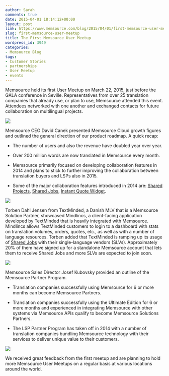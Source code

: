 ```yaml
---
author: Sarah
comments: true
date: 2015-04-01 18:14:12+00:00
layout: post
link: https://www.memsource.com/blog/2015/04/01/first-memsource-user-meetup/
slug: first-memsource-user-meetup
title: The First Memsource User Meetup
wordpress_id: 3949
categories:
- Memsource Blog
tags:
- Customer Stories
- partnerships
- User Meetup
- events
---
```


Memsource held its first User Meetup on March 22, 2015, just before the GALA conference in Seville. Representatives from over 25 translation companies that already use, or plan to use, Memsource attended this event. Attendees networked with one another and exchanged contacts for future collaboration on multilingual projects.<!-- more -->

[![](/wp-content/uploads/2015/03/10359097_816517448401624_372351027530676997_o-1024x682.jpg)](/wp-content/uploads/2015/03/10359097_816517448401624_372351027530676997_o.jpg)



Memsource CEO David Canek presented Memsource Cloud growth figures and outlined the general direction of our product roadmap. A quick recap:



	
  * The number of users and also the revenue have doubled year over year.

	
  * Over 200 million words are now translated in Memsource every month.

	
  * Memsource primarily focused on developing collaboration features in 2014 and plans to stick to further improving the collaboration between translation buyers and LSPs also in 2015.

	
  * Some of the major collaboration features introduced in 2014 are: [Shared Projects](http://wiki.memsource.com/wiki/Sharing#Shared_Projects), [Shared Jobs](http://wiki.memsource.com/wiki/Sharing#Shared_Jobs), [Instant Quote Widget](http://wiki.memsource.com/wiki/Instant_Quotes).




[![](/wp-content/uploads/2015/03/10835147_816517288401640_224362671372206301_o-1024x682.jpg)](/wp-content/uploads/2015/03/10835147_816517288401640_224362671372206301_o.jpg)



Torben Dahl Jensen from TextMinded, a Danish MLV that is a Memsource Solution Partner, showcased Mindlincs, a client-facing application developed by TextMinded that is heavily integrated with Memsource. Mindlincs allows TextMinded customers to login to a dashboard with stats on translation volumes, orders, quotes, etc., as well as with a number of language resources. Torben added that TextMinded is ramping up its usage of [Shared Jobs](http://wiki.memsource.com/wiki/Sharing#Shared_Jobs) with their single-language vendors (SLVs). Approximately 20% of them have signed up for a standalone Memsource account that lets them to receive Shared Jobs and more SLVs are expected to join soon.

[![](/wp-content/uploads/2015/03/11009359_816517281734974_2949956449206254541_o-1024x682.jpg)](/wp-content/uploads/2015/03/11009359_816517281734974_2949956449206254541_o.jpg)



Memsource Sales Director Josef Kubovsky provided an outline of the Memsource Partner Program.



	
  * Translation companies successfully using Memsource for 6 or more months can become Memsource Partners.

	
  * Translation companies successfully using the Ultimate Edition for 6 or more months and experienced in integrating Memsource with other systems via Memsource APIs qualify to become Memsource Solutions Partners.

	
  * The LSP Partner Program has taken off in 2014 with a number of translation companies bundling Memsource technology with their services to deliver unique value to their customers.


[![](/wp-content/uploads/2015/03/10497915_816517318401637_8702371794665535115_o.jpg)](/wp-content/uploads/2015/03/10497915_816517318401637_8702371794665535115_o.jpg)



We received great feedback from the first meetup and are planning to hold more Memsource User Meetups on a regular basis at various locations around the world.
